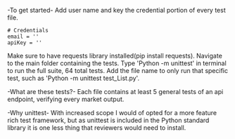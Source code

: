 -To get started-
Add user name and key the credential portion of every test file.

    # Credentials
    email = ''
    apiKey = ''

Make sure to have requests library installed(pip install requests).
Navigate to the main folder containing the tests.
Type 'Python -m unittest' in terminal to run the full suite, 64 total tests.
Add the file name to only run that specific test, such as 'Python -m unittest test_List.py'.

-What are these tests?-
Each file contains at least 5 general tests of an api endpoint, verifying every market output.

-Why unittest-
With increased scope I would of opted for a more feature rich test framework, but as
unittest is included in the Python standard library it is one less thing that reviewers would
need to install.
